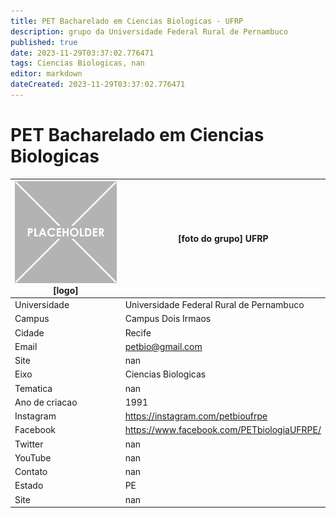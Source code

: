 ```yaml
---
title: PET Bacharelado em Ciencias Biologicas - UFRP
description: grupo da Universidade Federal Rural de Pernambuco
published: true
date: 2023-11-29T03:37:02.776471
tags: Ciencias Biologicas, nan
editor: markdown
dateCreated: 2023-11-29T03:37:02.776471
---
```


# PET Bacharelado em Ciencias Biologicas


| ![placeholder.png](/placeholder.png) [logo] | [foto do grupo] UFRP         |
| ------------------------------------------- | ------------------------------------------------- |
| Universidade                                | Universidade Federal Rural de Pernambuco      |
| Campus                                      | Campus Dois Irmaos            |
| Cidade                                      | Recife             |
| Email                                       | petbio@gmail.com             |
| Site                                        | nan              |
| Eixo                                        | Ciencias Biologicas              |
| Tematica                                    | nan          |
| Ano de criacao                              | 1991        |
| Instagram                                   | https://instagram.com/petbioufrpe         |
| Facebook                                    | https://www.facebook.com/PETbiologiaUFRPE/          |
| Twitter                                     | nan           |
| YouTube                                     | nan           |
| Contato                                     | nan         |
| Estado                                      |  PE            |
| Site                                        | nan |
